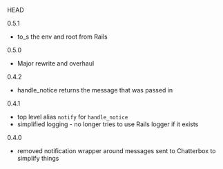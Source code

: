HEAD

0.5.1
  - to_s the env and root from Rails

0.5.0 
  - Major rewrite and overhaul
  
0.4.2

  - handle_notice returns the message that was passed in

0.4.1

  - top level alias `notify` for `handle_notice`
  - simplified logging - no longer tries to use Rails logger if it exists
  
0.4.0
  
  - removed notification wrapper around messages sent to Chatterbox to simplify things
  